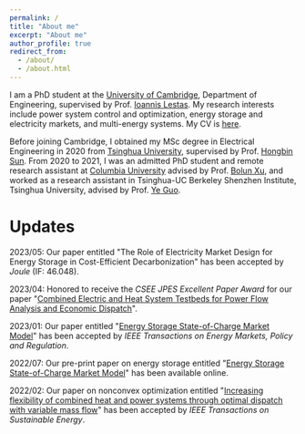 ```yaml
---
permalink: /
title: "About me"
excerpt: "About me"
author_profile: true
redirect_from: 
  - /about/
  - /about.html
---
```


I am a PhD student at the [University of Cambridge](https://www.cam.ac.uk/), Department of Engineering, supervised by Prof. [Ioannis Lestas](http://www2.eng.cam.ac.uk/~icl20). My research interests include power system control and optimization, energy storage and electricity markets, and multi-energy systems. My CV is [here](https://xinqin-site.github.io/files/CV_Xin_Qin.pdf).

Before joining Cambridge, I obtained my MSc degree in Electrical Engineering in 2020 from [Tsinghua University](https://www.tsinghua.edu.cn/en/), supervised by Prof. [Hongbin Sun](https://www.eea.tsinghua.edu.cn/en/faculties/shb.htm). From 2020 to 2021, I was an admitted PhD student and remote research assistant at [Columbia University](https://www.columbia.edu/) advised by Prof. [Bolun Xu](https://bolunxu.github.io/), and worked as a research assistant in Tsinghua-UC Berkeley Shenzhen Institute, Tsinghua University, advised by Prof. [Ye Guo](https://www.tbsi.edu.cn/gy_en/main.htm). 

 

Updates
======
2023/05: Our paper entitled "The Role of Electricity Market Design for Energy Storage in Cost-Efficient Decarbonization" has been accepted by _Joule_ (IF: 46.048).

2023/04: Honored to receive the _CSEE JPES Excellent Paper Award_ for our paper "[Combined Electric and Heat System Testbeds for Power Flow Analysis and Economic Dispatch](https://ieeexplore.ieee.org/document/9265441)".

2023/01: Our paper entitled "[Energy Storage State-of-Charge Market Model](https://arxiv.org/pdf/2207.07221.pdf)" has been accepted by _IEEE Transactions on Energy Markets, Policy and Regulation_.

2022/07: Our pre-print paper on energy storage entitled "[Energy Storage State-of-Charge Market Model](https://arxiv.org/pdf/2207.07221.pdf)" has been available online. 

2022/02: Our paper on nonconvex optimization entitled "[Increasing flexibility of combined heat and power systems through optimal dispatch with variable mass flow](https://ieeexplore.ieee.org/abstract/document/9677907)" has been accepted by _IEEE Transactions on Sustainable Energy_.





<!-- <a href="https://info.flagcounter.com/qrVf"><img src="https://s01.flagcounter.com/count2/qrVf/bg_FFFFFF/txt_000000/border_CCCCCC/columns_2/maxflags_10/viewers_0/labels_1/pageviews_0/flags_0/percent_0/" alt="Flag Counter" border="0"></a> -->
